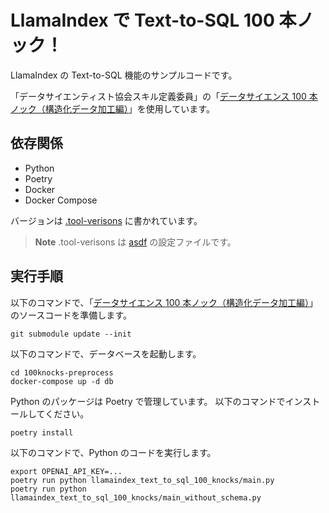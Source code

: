 # LlamaIndex で Text-to-SQL 100 本ノック！

LlamaIndex の Text-to-SQL 機能のサンプルコードです。

「データサイエンティスト協会スキル定義委員」の「[データサイエンス 100 本ノック（構造化データ加工編）](https://github.com/The-Japan-DataScientist-Society/100knocks-preprocess)」を使用しています。

## 依存関係

- Python
- Poetry
- Docker
- Docker Compose

バージョンは [.tool-verisons](.tool-versions) に書かれています。

> **Note**
> .tool-verisons は [asdf](https://asdf-vm.com/) の設定ファイルです。

## 実行手順

以下のコマンドで、「[データサイエンス 100 本ノック（構造化データ加工編）](https://github.com/The-Japan-DataScientist-Society/100knocks-preprocess)」のソースコードを準備します。

```console
git submodule update --init
```

以下のコマンドで、データベースを起動します。

```console
cd 100knocks-preprocess
docker-compose up -d db
```

Python のパッケージは Poetry で管理しています。
以下のコマンドでインストールしてください。

```console
poetry install
```

以下のコマンドで、Python のコードを実行します。

```console
export OPENAI_API_KEY=...
poetry run python llamaindex_text_to_sql_100_knocks/main.py
poetry run python llamaindex_text_to_sql_100_knocks/main_without_schema.py
```
